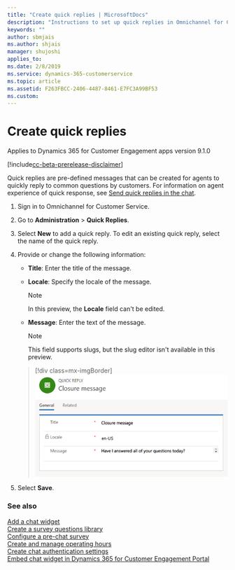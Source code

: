 ```yaml
---
title: "Create quick replies | MicrosoftDocs"
description: "Instructions to set up quick replies in Omnichannel for Customer Service."
keywords: ""
author: sbmjais
ms.author: shjais
manager: shujoshi
applies_to: 
ms.date: 2/8/2019
ms.service: dynamics-365-customerservice
ms.topic: article
ms.assetid: F263FBCC-2406-4487-8461-E7FC3A99BF53
ms.custom: 
---
```


# Create quick replies

Applies to Dynamics 365 for Customer Engagement apps version 9.1.0

[!include[cc-beta-prerelease-disclaimer](../../includes/cc-beta-prerelease-disclaimer.md)]

Quick replies are pre-defined messages that can be created for agents to quickly reply to common questions by customers. For information on agent experience of quick response, see [Send quick replies in the chat](../agent/agent-usd/left-control-panel.md#send-quick-replies-in-the-chat).  

1. Sign in to Omnichannel for Customer Service.
2. Go to **Administration** &gt; **Quick Replies**.
3. Select **New** to add a quick reply. To edit an existing quick reply, select the name of the quick reply.
4. Provide or change the following information:

    - **Title**: Enter the title of the message.
    - **Locale**: Specify the locale of the message.

        > [!NOTE]
        > In this preview, the **Locale** field can't be edited.

    - **Message**: Enter the text of the message.

        > [!NOTE]
        > This field supports slugs, but the slug editor isn't available in this preview.

    > [!div class=mx-imgBorder]
    > ![Create a quick reply](../media/oc-create-a-quick-reply.png "Create a quick reply")

6. Select **Save**.

### See also

[Add a chat widget](add-chat-widget.md) <br>
[Create a survey questions library](create-question-library.md) <br>
[Configure a pre-chat survey](configure-pre-chat-survey.md) <br>
[Create and manage operating hours](create-operating-hours.md) <br>
[Create chat authentication settings](create-chat-auth-settings.md) <br>
[Embed chat widget in Dynamics 365 for Customer Engagement Portal](embed-chat-widget-portal.md)
